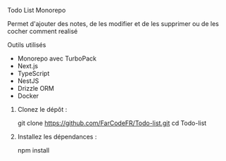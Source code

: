 
Todo List Monorepo

Permet d'ajouter des notes, de les modifier et de les supprimer ou de les cocher comment realisé


Outils utilisés

- Monorepo avec TurboPack
- Next.js
- TypeScript
- NestJS
- Drizzle ORM
- Docker

1. Clonez le dépôt :

   git clone https://github.com/FarCodeFR/Todo-list.git
   cd Todo-list

2. Installez les dépendances :
   
   npm install 
